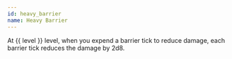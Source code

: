 ```yaml
---
id: heavy_barrier
name: Heavy Barrier
---
```

At {{ level }} level, when you expend a barrier tick to reduce damage, each barrier tick reduces the damage by 2d8.
